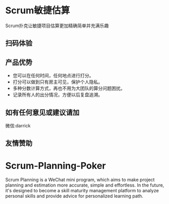 Scrum敏捷估算
=====================
Scrum扑克让敏捷项目估算更加精确简单并充满乐趣

扫码体验
---------------------


产品优势
-----------------
* 您可以在任何时间，任何地点进行打分。
* 打分可以做到只有房主可见，保护个人隐私。
* 多种分数计算方式，再也不用为大团队的算分问题困扰。
* 记录所有人的出分情况，方便以后复盘追溯。

如有任何意见或建议请加
----------------
微信:darrick

友情赞助
--------------


Scrum-Planning-Poker
=======================
Scrum Planning is a WeChat mini program, which aims to make project planning and estimation more accurate, simple and effortless. In the future, it's designed to become a skill maturity management platform to analyze personal skills and provide advice for personalized learning path.
